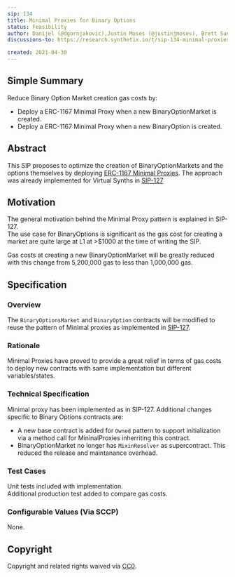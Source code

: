 ```yaml
---
sip: 134
title: Minimal Proxies for Binary Options
status: Feasibility
author: Danijel (@dgornjakovic),Justin Moses (@justinjmoses), Brett Sun (@sohkai), Anton Jurisevic (@zyzek)
discussions-to: https://research.synthetix.io/t/sip-134-minimal-proxies-for-bos/386

created: 2021-04-30
---
```


## Simple Summary

Reduce Binary Option Market creation gas costs by:  
- Deploy a ERC-1167 Minimal Proxy when a new BinaryOptionMarket is created.  
- Deploy a ERC-1167 Minimal Proxy when a new BinaryOption is created.  

## Abstract

This SIP proposes to optimize the creation of BinaryOptionMarkets and the options themselves by deploying [ERC-1167 Minimal Proxies](https://eips.ethereum.org/EIPS/eip-1167).
The approach was already implemented for Virtual Synths in [SIP-127](https://sips.synthetix.io/sips/sip-127)

## Motivation

The general motivation behind the Minimal Proxy pattern is explained in SIP-127.  
The use case for BinaryOptions is significant as the gas cost for creating a market are quite large at L1 at >$1000 at the time of writing the SIP.  

Gas costs at creating a new BinaryOptionMarket will be greatly reduced with this change from 5,200,000 gas to less than 1,000,000 gas.    
## Specification

### Overview

The `BinaryOptionsMarket` and `BinaryOption` contracts will be modified to reuse the pattern of Minimal proxies as implemented in  [SIP-127](https://sips.synthetix.io/sips/sip-127).   

### Rationale

Minimal Proxies have proved to provide a great relief in terms of gas costs to deploy new contracts with same implementation but different variables/states.  

### Technical Specification

Minimal proxy has been implemented as in SIP-127. Additional changes specific to Binary Options contracts are:  
- A new base contract is added for `Owned` pattern to support initialization via a method call for MininalProxies inherriting this contract.
- BinaryOptionMarket no longer has `MixinResolver` as supercontract. This reduced the release and maintanance overhead.

### Test Cases

Unit tests included with implementation.  
Additional production test added to compare gas costs.

### Configurable Values (Via SCCP)

None.

## Copyright

Copyright and related rights waived via [CC0](https://creativecommons.org/publicdomain/zero/1.0/).
